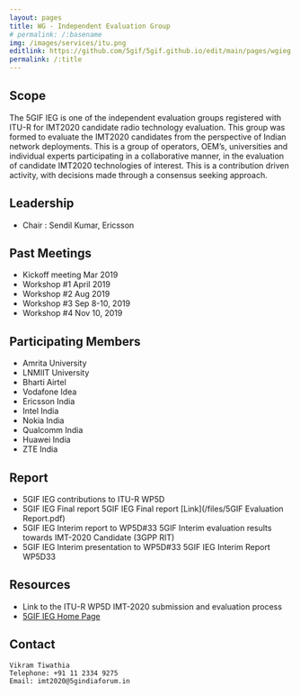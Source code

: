 ```yaml
---
layout: pages
title: WG - Independent Evaluation Group
# permalink: /:basename
img: /images/services/itu.png
editlink: https://github.com/5gif/5gif.github.io/edit/main/pages/wgieg.md         
permalink: /:title
---
```


##  Scope

The 5GIF IEG is one of the independent evaluation groups registered with ITU-R for IMT2020 candidate radio technology evaluation. This group was formed to evaluate the IMT2020 candidates from the perspective of Indian network deployments. This is a group of operators, OEM’s, universities and individual experts participating in a collaborative manner, in the evaluation of candidate IMT2020 technologies of interest. This is a contribution driven activity, with decisions made through a 
consensus seeking approach.


## Leadership 
- Chair : Sendil Kumar,  Ericsson


## Past Meetings
- Kickoff meeting	Mar 2019
- Workshop #1	April 2019
- Workshop #2	Aug 2019
- Workshop #3	Sep 8-10, 2019
- Workshop #4	Nov 10, 2019

## Participating Members 
- Amrita University
- LNMIIT University
- Bharti Airtel
- Vodafone Idea
- Ericsson India
- Intel India
- Nokia India
- Qualcomm India
- Huawei India
- ZTE India

## Report
- 5GIF IEG contributions to ITU-R WP5D
- 5GIF IEG Final report 5GIF IEG Final report [Link](/files/5GIF Evaluation Report.pdf)
- 5GIF IEG Interim report to WP5D#33 5GIF Interim evaluation results towards IMT-2020 Candidate (3GPP RIT)
- 5GIF IEG Interim presentation to WP5D#33 5GIF IEG Interim Report WP5D33

## Resources

- Link to the ITU-R WP5D IMT-2020 submission and evaluation process
- [5GIF IEG Home Page](http://ieg.5gindiaforum.in)

## Contact

```
Vikram Tiwathia
Telephone: +91 11 2334 9275
Email: imt2020@5gindiaforum.in
```
